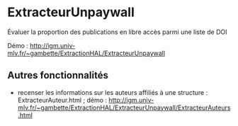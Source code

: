 # ExtracteurUnpaywall
Évaluer la proportion des publications en libre accès parmi une liste de DOI

Démo : http://igm.univ-mlv.fr/~gambette/ExtractionHAL/ExtracteurUnpaywall

## Autres fonctionnalités
* recenser les informations sur les auteurs affiliés à une structure : ExtracteurAuteur.html ; démo : http://igm.univ-mlv.fr/~gambette/ExtractionHAL/ExtracteurUnpaywall/ExtracteurAuteurs.html
